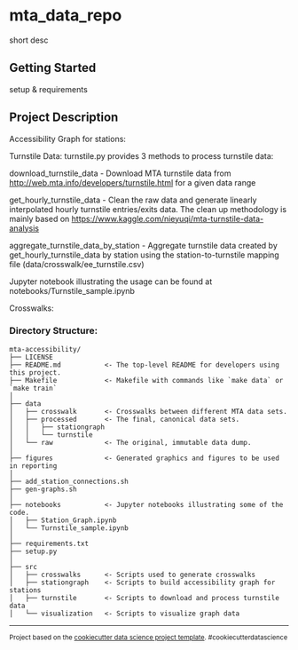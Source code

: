mta_data_repo
==============================

short desc

Getting Started
------------

setup & requirements

Project Description
------------

Accessibility Graph for stations:


Turnstile Data:
turnstile.py provides 3 methods to process turnstile data:

download_turnstile_data - Download MTA turnstile data from http://web.mta.info/developers/turnstile.html for a given data range

get_hourly_turnstile_data - Clean the raw data and generate linearly interpolated hourly turnstile entries/exits data. The clean up methodology is mainly based on https://www.kaggle.com/nieyuqi/mta-turnstile-data-analysis

aggregate_turnstile_data_by_station - Aggregate turnstile data created by get_hourly_turnstile_data by station using the station-to-turnstile mapping file (data/crosswalk/ee_turnstile.csv)

Jupyter notebook illustrating the usage can be found at notebooks/Turnstile_sample.ipynb

Crosswalks:



### Directory Structure:

    mta-accessibility/
    ├── LICENSE
    ├── README.md           <- The top-level README for developers using this project.
    ├── Makefile            <- Makefile with commands like `make data` or `make train`
    │
    ├── data
    │   ├── crosswalk       <- Crosswalks between different MTA data sets.
    │   ├── processed       <- The final, canonical data sets.
    │   │   ├── stationgraph
    │   │   └── turnstile
    │   └── raw             <- The original, immutable data dump.
    │
    ├── figures             <- Generated graphics and figures to be used in reporting
    │
    ├── add_station_connections.sh
    ├── gen-graphs.sh
    │
    ├── notebooks           <- Jupyter notebooks illustrating some of the code.
    │   ├── Station_Graph.ipynb
    │   └── Turnstile_sample.ipynb
    │
    ├── requirements.txt
    ├── setup.py
    │
    ├── src
    │   ├── crosswalks      <- Scripts used to generate crosswalks
    │   ├── stationgraph    <- Scripts to build accessibility graph for stations
    │   ├── turnstile       <- Scripts to download and process turnstile data
    │   └── visualization   <- Scripts to visualize graph data

--------

<p><small>Project based on the <a target="_blank" href="https://drivendata.github.io/cookiecutter-data-science/">cookiecutter data science project template</a>. #cookiecutterdatascience</small></p>

